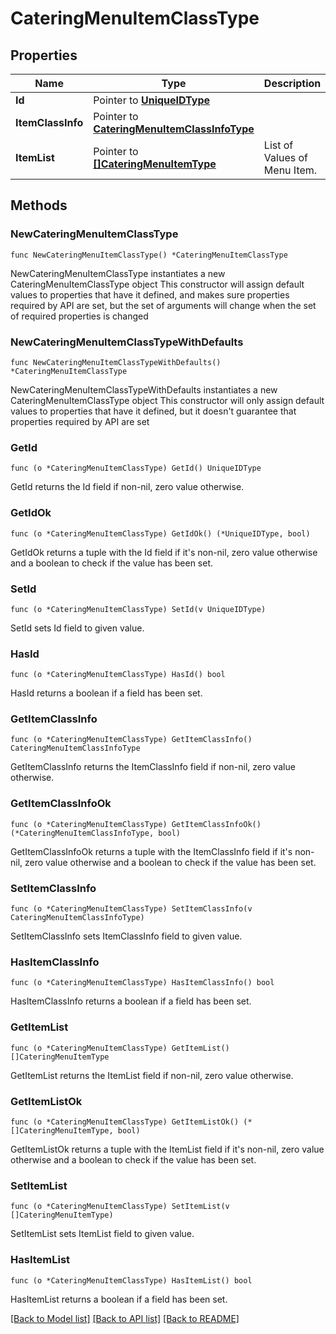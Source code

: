 # CateringMenuItemClassType

## Properties

Name | Type | Description | Notes
------------ | ------------- | ------------- | -------------
**Id** | Pointer to [**UniqueIDType**](UniqueIDType.md) |  | [optional] 
**ItemClassInfo** | Pointer to [**CateringMenuItemClassInfoType**](CateringMenuItemClassInfoType.md) |  | [optional] 
**ItemList** | Pointer to [**[]CateringMenuItemType**](CateringMenuItemType.md) | List of Values of Menu Item. | [optional] 

## Methods

### NewCateringMenuItemClassType

`func NewCateringMenuItemClassType() *CateringMenuItemClassType`

NewCateringMenuItemClassType instantiates a new CateringMenuItemClassType object
This constructor will assign default values to properties that have it defined,
and makes sure properties required by API are set, but the set of arguments
will change when the set of required properties is changed

### NewCateringMenuItemClassTypeWithDefaults

`func NewCateringMenuItemClassTypeWithDefaults() *CateringMenuItemClassType`

NewCateringMenuItemClassTypeWithDefaults instantiates a new CateringMenuItemClassType object
This constructor will only assign default values to properties that have it defined,
but it doesn't guarantee that properties required by API are set

### GetId

`func (o *CateringMenuItemClassType) GetId() UniqueIDType`

GetId returns the Id field if non-nil, zero value otherwise.

### GetIdOk

`func (o *CateringMenuItemClassType) GetIdOk() (*UniqueIDType, bool)`

GetIdOk returns a tuple with the Id field if it's non-nil, zero value otherwise
and a boolean to check if the value has been set.

### SetId

`func (o *CateringMenuItemClassType) SetId(v UniqueIDType)`

SetId sets Id field to given value.

### HasId

`func (o *CateringMenuItemClassType) HasId() bool`

HasId returns a boolean if a field has been set.

### GetItemClassInfo

`func (o *CateringMenuItemClassType) GetItemClassInfo() CateringMenuItemClassInfoType`

GetItemClassInfo returns the ItemClassInfo field if non-nil, zero value otherwise.

### GetItemClassInfoOk

`func (o *CateringMenuItemClassType) GetItemClassInfoOk() (*CateringMenuItemClassInfoType, bool)`

GetItemClassInfoOk returns a tuple with the ItemClassInfo field if it's non-nil, zero value otherwise
and a boolean to check if the value has been set.

### SetItemClassInfo

`func (o *CateringMenuItemClassType) SetItemClassInfo(v CateringMenuItemClassInfoType)`

SetItemClassInfo sets ItemClassInfo field to given value.

### HasItemClassInfo

`func (o *CateringMenuItemClassType) HasItemClassInfo() bool`

HasItemClassInfo returns a boolean if a field has been set.

### GetItemList

`func (o *CateringMenuItemClassType) GetItemList() []CateringMenuItemType`

GetItemList returns the ItemList field if non-nil, zero value otherwise.

### GetItemListOk

`func (o *CateringMenuItemClassType) GetItemListOk() (*[]CateringMenuItemType, bool)`

GetItemListOk returns a tuple with the ItemList field if it's non-nil, zero value otherwise
and a boolean to check if the value has been set.

### SetItemList

`func (o *CateringMenuItemClassType) SetItemList(v []CateringMenuItemType)`

SetItemList sets ItemList field to given value.

### HasItemList

`func (o *CateringMenuItemClassType) HasItemList() bool`

HasItemList returns a boolean if a field has been set.


[[Back to Model list]](../README.md#documentation-for-models) [[Back to API list]](../README.md#documentation-for-api-endpoints) [[Back to README]](../README.md)


